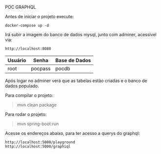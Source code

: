 POC GRAPHQL

Antes de iniciar o projeto execute:
````
docker-compose up -d
````

Irá subir a imagem do banco de dados mysql, junto com adminer, acessivel via:
````
http://localhost:8080
````

| Usuário | Senha   | Base de Dados |
|---------|---------|----------|
| root    | pocpass | pocdb |

Após logar no adminer verá que as tabelas estão criadas e o banco de dados populado.

Para compilar o projeto:
> mvn clean package

Para rodar o projeto:
> mvn spring-boot:run

Acesse os endereços abaixo, para ter acesso a querys do graphql:
````
http://localhost:5000/playground
http://localhost:5000/graphiql
````



